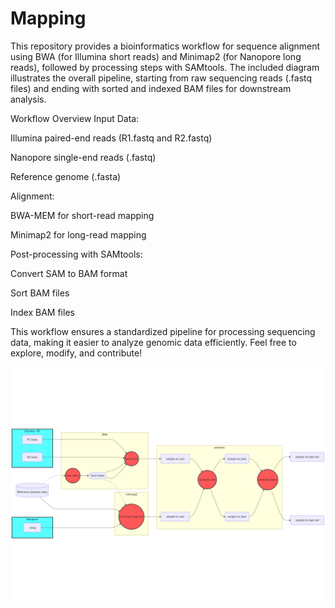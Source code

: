 # Mapping

This repository provides a bioinformatics workflow for sequence alignment using BWA (for Illumina short reads) and Minimap2 (for Nanopore long reads), followed by processing steps with SAMtools. The included diagram illustrates the overall pipeline, starting from raw sequencing reads (.fastq files) and ending with sorted and indexed BAM files for downstream analysis.

Workflow Overview
Input Data:

Illumina paired-end reads (R1.fastq and R2.fastq)

Nanopore single-end reads (.fastq)

Reference genome (.fasta)

Alignment:

BWA-MEM for short-read mapping

Minimap2 for long-read mapping

Post-processing with SAMtools:

Convert SAM to BAM format

Sort BAM files

Index BAM files

This workflow ensures a standardized pipeline for processing sequencing data, making it easier to analyze genomic data efficiently. Feel free to explore, modify, and contribute!

![mapping](https://github.com/marceelrf/ForenseBioinfo_life/blob/main/mapping/mermaid-diagram-2025-02-07-093838.png)
